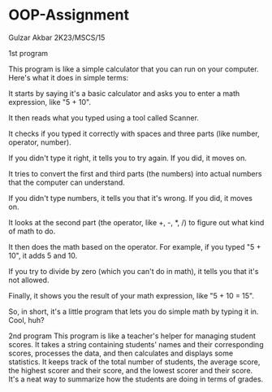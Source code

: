 # OOP-Assignment
Gulzar Akbar 2K23/MSCS/15

1st program

This program is like a simple calculator that you can run on your computer. Here's what it does in simple terms:

It starts by saying it's a basic calculator and asks you to enter a math expression, like "5 + 10".

It then reads what you typed using a tool called Scanner.

It checks if you typed it correctly with spaces and three parts (like number, operator, number).

If you didn't type it right, it tells you to try again. If you did, it moves on.

It tries to convert the first and third parts (the numbers) into actual numbers that the computer can understand.

If you didn't type numbers, it tells you that it's wrong. If you did, it moves on.

It looks at the second part (the operator, like +, -, *, /) to figure out what kind of math to do.

It then does the math based on the operator. For example, if you typed "5 + 10", it adds 5 and 10.

If you try to divide by zero (which you can't do in math), it tells you that it's not allowed.

Finally, it shows you the result of your math expression, like "5 + 10 = 15".

So, in short, it's a little program that lets you do simple math by typing it in. Cool, huh?

2nd program
This program is like a teacher's helper for managing student scores. It takes a string containing students' names and their corresponding scores, processes the data, and then calculates and displays some statistics. It keeps track of the total number of students, the average score, the highest scorer and their score, and the lowest scorer and their score. It's a neat way to summarize how the students are doing in terms of grades.








